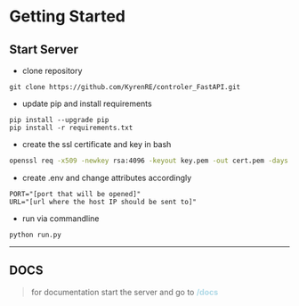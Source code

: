 # Getting Started
## Start Server
- clone repository
```commandline
git clone https://github.com/KyrenRE/controler_FastAPI.git
```
- update pip and install requirements
```commandline
pip install --upgrade pip
pip install -r requirements.txt
```
- create the ssl certificate and key in bash
```bash
openssl req -x509 -newkey rsa:4096 -keyout key.pem -out cert.pem -days 365 -nodes -subj '/CN=issuer'
```
- create .env and change attributes accordingly
```dotenv
PORT="[port that will be opened]"
URL="[url where the host IP should be sent to]"
```
- run via commandline
```commandline
python run.py
```
---
## DOCS
> for documentation start the server and go to <span style="color:lightblue">**/docs**</span>
